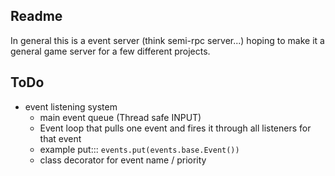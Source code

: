 **Readme**
----------

In general this is a event server (think semi-rpc server...) hoping to make it a 
general game server for a few different projects.


**ToDo**
--------

* event listening system
    * main event queue (Thread safe INPUT)
    * Event loop that pulls one event and fires it through all listeners for that event
    * example put::: `events.put(events.base.Event())`
    * class decorator for event name / priority